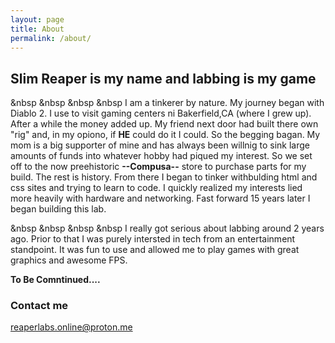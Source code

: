 ```yaml
---
layout: page
title: About
permalink: /about/
---
```

## **Slim Reaper** is my name and labbing is my game  

 &nbsp &nbsp &nbsp &nbsp I am a tinkerer by nature. My journey began with Diablo 2. I use to visit gaming centers ni Bakerfield,CA (where I grew up). After a while the money added up. My friend next door had built there own "rig" and, in my opiono, if **HE** could do it I could. So the begging bagan. My mom is a big supporter of mine and has always been willnig to sink large amounts of funds into whatever hobby had piqued my interest. So we set off to the now preehistoric **--Compusa--** store to purchase parts for my build. The rest is history. From there I began to tinker withbulding html and css sites and trying to learn to code. I quickly realized my interests lied more heavily with hardware and networking. Fast forward 15 years later I began building this lab.  

&nbsp &nbsp &nbsp &nbsp I really got serious about labbing around 2 years ago. Prior to that I was purely intersted in tech from an entertainment standpoint. It was fun to use and allowed me to play games with great graphics and awesome FPS. 

**To Be Comntinued....**




### Contact me

[reaperlabs.online@proton.me](mailto:reaperlabs.online@proton.me)
